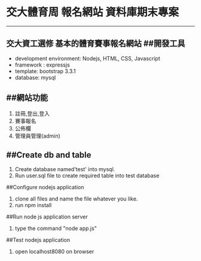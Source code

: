 # 交大體育周 報名網站 資料庫期末專案
---
交大資工選修
基本的體育賽事報名網站
##開發工具
---
* development environment: Nodejs, HTML, CSS, Javascript
* framework : expressjs
* template: bootstrap 3.3.1
* database: mysql

##網站功能
---
1. 註冊,登出,登入
2. 賽事報名
3. 公佈欄
4. 管理員管理(admin)

##Create db and table
---
1. Create database named'test' into mysql.
2. Run user.sql file to create required table into test database

##Configure nodejs application
1. clone all files and name the file whatever you like.
2. run npm install

##Run node js application server

1. type the command "node app.js"

##Test nodejs application

1. open localhost8080 on browser


